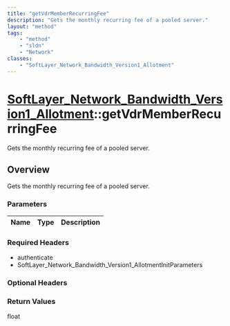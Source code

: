 ```yaml
---
title: "getVdrMemberRecurringFee"
description: "Gets the monthly recurring fee of a pooled server."
layout: "method"
tags:
    - "method"
    - "sldn"
    - "Network"
classes:
    - "SoftLayer_Network_Bandwidth_Version1_Allotment"
---
```

# [SoftLayer_Network_Bandwidth_Version1_Allotment](/reference/services/SoftLayer_Network_Bandwidth_Version1_Allotment)::getVdrMemberRecurringFee

Gets the monthly recurring fee of a pooled server.


## Overview 
Gets the monthly recurring fee of a pooled server. 

### Parameters 
|Name | Type | Description |
| --- | --- | --- |


### Required Headers
* authenticate
* SoftLayer_Network_Bandwidth_Version1_AllotmentInitParameters

### Optional Headers

### Return Values
float

